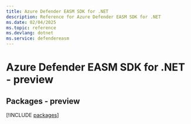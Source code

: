 ```yaml
---
title: Azure Defender EASM SDK for .NET
description: Reference for Azure Defender EASM SDK for .NET
ms.date: 02/04/2025
ms.topic: reference
ms.devlang: dotnet
ms.service: defendereasm
---
```

# Azure Defender EASM SDK for .NET - preview
## Packages - preview
[!INCLUDE [packages](defender-easm-index.md)]